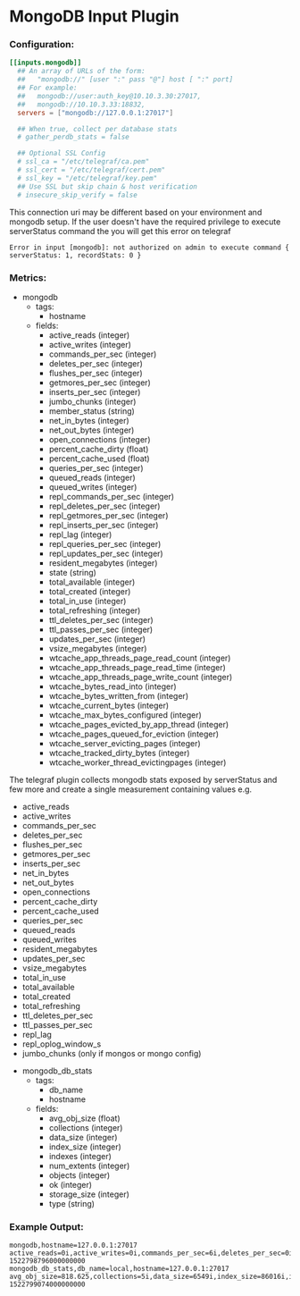 # MongoDB Input Plugin

### Configuration:

```toml
[[inputs.mongodb]]
  ## An array of URLs of the form:
  ##   "mongodb://" [user ":" pass "@"] host [ ":" port]
  ## For example:
  ##   mongodb://user:auth_key@10.10.3.30:27017,
  ##   mongodb://10.10.3.33:18832,
  servers = ["mongodb://127.0.0.1:27017"]

  ## When true, collect per database stats
  # gather_perdb_stats = false

  ## Optional SSL Config
  # ssl_ca = "/etc/telegraf/ca.pem"
  # ssl_cert = "/etc/telegraf/cert.pem"
  # ssl_key = "/etc/telegraf/key.pem"
  ## Use SSL but skip chain & host verification
  # insecure_skip_verify = false
```
This connection uri may be different based on your environment and mongodb
setup. If the user doesn't have the required privilege to execute serverStatus
command the you will get this error on telegraf

```
Error in input [mongodb]: not authorized on admin to execute command { serverStatus: 1, recordStats: 0 }
```

### Metrics:

- mongodb
  - tags:
    - hostname
  - fields:
    - active_reads (integer)
    - active_writes (integer)
    - commands_per_sec (integer)
    - deletes_per_sec (integer)
    - flushes_per_sec (integer)
    - getmores_per_sec (integer)
    - inserts_per_sec (integer)
    - jumbo_chunks (integer)
    - member_status (string)
    - net_in_bytes (integer)
    - net_out_bytes (integer)
    - open_connections (integer)
    - percent_cache_dirty (float)
    - percent_cache_used (float)
    - queries_per_sec (integer)
    - queued_reads (integer)
    - queued_writes (integer)
    - repl_commands_per_sec (integer)
    - repl_deletes_per_sec (integer)
    - repl_getmores_per_sec (integer)
    - repl_inserts_per_sec (integer)
    - repl_lag (integer)
    - repl_queries_per_sec (integer)
    - repl_updates_per_sec (integer)
    - resident_megabytes (integer)
    - state (string)
    - total_available (integer)
    - total_created (integer)
    - total_in_use (integer)
    - total_refreshing (integer)
    - ttl_deletes_per_sec (integer)
    - ttl_passes_per_sec (integer)
    - updates_per_sec (integer)
    - vsize_megabytes (integer)
    - wtcache_app_threads_page_read_count (integer)
    - wtcache_app_threads_page_read_time (integer)
    - wtcache_app_threads_page_write_count (integer)
    - wtcache_bytes_read_into (integer)
    - wtcache_bytes_written_from (integer)
    - wtcache_current_bytes (integer)
    - wtcache_max_bytes_configured (integer)
    - wtcache_pages_evicted_by_app_thread (integer)
    - wtcache_pages_queued_for_eviction (integer)
    - wtcache_server_evicting_pages (integer)
    - wtcache_tracked_dirty_bytes (integer)
    - wtcache_worker_thread_evictingpages (integer)

The telegraf plugin collects mongodb stats exposed by serverStatus and few more
and create a single measurement containing values e.g.
 * active_reads
 * active_writes
 * commands_per_sec
 * deletes_per_sec
 * flushes_per_sec
 * getmores_per_sec
 * inserts_per_sec
 * net_in_bytes
 * net_out_bytes
 * open_connections
 * percent_cache_dirty
 * percent_cache_used
 * queries_per_sec
 * queued_reads
 * queued_writes
 * resident_megabytes
 * updates_per_sec
 * vsize_megabytes
 * total_in_use
 * total_available
 * total_created
 * total_refreshing
 * ttl_deletes_per_sec
 * ttl_passes_per_sec
 * repl_lag
 * repl_oplog_window_s
 * jumbo_chunks (only if mongos or mongo config)
- mongodb_db_stats
  - tags:
    - db_name
    - hostname
  - fields:
    - avg_obj_size (float)
    - collections (integer)
    - data_size (integer)
    - index_size (integer)
    - indexes (integer)
    - num_extents (integer)
    - objects (integer)
    - ok (integer)
    - storage_size (integer)
    - type (string)

### Example Output:
```
mongodb,hostname=127.0.0.1:27017 active_reads=0i,active_writes=0i,commands_per_sec=6i,deletes_per_sec=0i,flushes_per_sec=0i,getmores_per_sec=1i,inserts_per_sec=0i,jumbo_chunks=0i,member_status="PRI",net_in_bytes=851i,net_out_bytes=23904i,open_connections=6i,percent_cache_dirty=0,percent_cache_used=0,queries_per_sec=2i,queued_reads=0i,queued_writes=0i,repl_commands_per_sec=0i,repl_deletes_per_sec=0i,repl_getmores_per_sec=0i,repl_inserts_per_sec=0i,repl_lag=0i,repl_queries_per_sec=0i,repl_updates_per_sec=0i,resident_megabytes=67i,state="PRIMARY",total_available=0i,total_created=0i,total_in_use=0i,total_refreshing=0i,ttl_deletes_per_sec=0i,ttl_passes_per_sec=0i,updates_per_sec=0i,vsize_megabytes=729i,wtcache_app_threads_page_read_count=4i,wtcache_app_threads_page_read_time=18i,wtcache_app_threads_page_write_count=6i,wtcache_bytes_read_into=10075i,wtcache_bytes_written_from=115711i,wtcache_current_bytes=86038i,wtcache_max_bytes_configured=1073741824i,wtcache_pages_evicted_by_app_thread=0i,wtcache_pages_queued_for_eviction=0i,wtcache_server_evicting_pages=0i,wtcache_tracked_dirty_bytes=0i,wtcache_worker_thread_evictingpages=0i 1522798796000000000
mongodb_db_stats,db_name=local,hostname=127.0.0.1:27017 avg_obj_size=818.625,collections=5i,data_size=6549i,index_size=86016i,indexes=4i,num_extents=0i,objects=8i,ok=1i,storage_size=118784i,type="db_stat" 1522799074000000000
```

